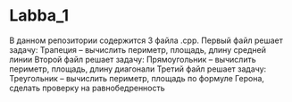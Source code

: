 # Labba_1
В данном репозитории содержится 3 файла .cpp. 
Первый файл решает задачу: Трапеция –  вычислить периметр, площадь, длину средней линии
Второй файл решает задачу: Прямоугольник – вычислить периметр, площадь, длину диагонали
Третий файл решает задачу: Треугольник – вычислить периметр, площадь по формуле Герона, сделать проверку на равнобедренность
